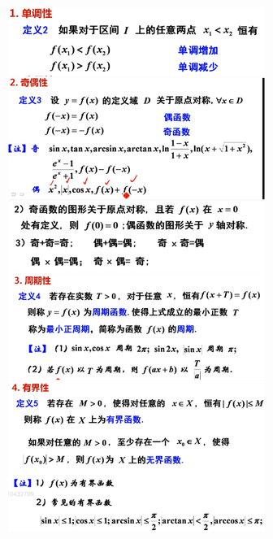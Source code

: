 ![](../../picture/单调性.png)
![](../../picture/奇偶函数.png)
![](../../picture/奇偶函数2.png)
![](../../picture/周期性.png)
![](../../picture/有界性.png)